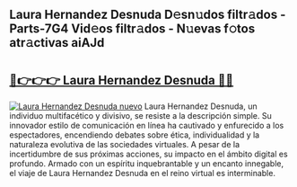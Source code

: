 ## Laura Hernandez Desnuda D𝚎sn𝚞dos filtr𝚊dos - Parts-7G4 Vid𝚎os filtr𝚊dos - N𝚞evas f𝚘tos atr𝚊ctivas aiAJd

# <h2><a href="http://mb3t81.tromn.icu/?c=Laura+Hernandez+Desnuda">🔗👉👉👉 Laura Hernandez Desnuda 🔗🔗</a></h2>

[![Laura Hernandez Desnuda nuevo](https://i.imgur.com/pEAQMta.gif)](http://mb3t81.tromn.icu/?c=Laura+Hernandez+Desnuda)
Laura Hernandez Desnuda, un individuo multifacético y divisivo, se resiste a la descripción simple. Su innovador estilo de comunicación en línea ha cautivado y enfurecido a los espectadores, encendiendo debates sobre ética, individualidad y la naturaleza evolutiva de las sociedades virtuales. A pesar de la incertidumbre de sus próximas acciones, su impacto en el ámbito digital es profundo. Armado con un espíritu inquebrantable y un encanto innegable, el viaje de Laura Hernandez Desnuda en el reino virtual es interminable.
